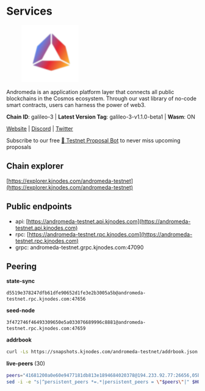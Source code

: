 # Services

<figure><img src="https://raw.githubusercontent.com/kj89/cosmos-images/main/logos/andromeda.png" width="150" alt=""><figcaption></figcaption></figure>

Andromeda is an application platform layer that connects all  public blockchains in the Cosmos ecosystem. Through our vast  library of no-code smart contracts, users can harness the power of web3.

**Chain ID**: galileo-3 | **Latest Version Tag**: galileo-3-v1.1.0-beta1 | **Wasm**: ON

[Website](https://www.andromedaprotocol.io) | [Discord](https://discord.gg/wzM3kSN3sE) | [Twitter](https://twitter.com/andromedaprot)



Subscribe to our free [🤖 Testnet Proposal Bot](https://t.me/kjnodes_testnet_proposal_bot) to never miss upcoming proposals


## Chain explorer
[https://explorer.kjnodes.com/andromeda-testnet](https://explorer.kjnodes.com/andromeda-testnet)

## Public endpoints

* api: [https://andromeda-testnet.api.kjnodes.com](https://andromeda-testnet.api.kjnodes.com)
* rpc: [https://andromeda-testnet.rpc.kjnodes.com](https://andromeda-testnet.rpc.kjnodes.com)
* grpc: andromeda-testnet.grpc.kjnodes.com:47090

## Peering

**state-sync**

```text
d5519e378247dfb61dfe90652d1fe3e2b3005a5b@andromeda-testnet.rpc.kjnodes.com:47656
```

**seed-node**

```text
3f472746f46493309650e5a033076689996c8881@andromeda-testnet.rpc.kjnodes.com:47659
```

**addrbook**
```bash
curl -Ls https://snapshots.kjnodes.com/andromeda-testnet/addrbook.json > $HOME/.andromedad/config/addrbook.json
```

**live-peers** (30)
```bash
peers="41681200a0e60e9477181db813e1894684020378@194.233.92.77:26656,05b853c6022c51b2065665e66876e27aee9fed59@149.102.140.189:26656,385bda41dc8ce86d0dd4c99d3cf371ca8fccfeb6@135.125.189.131:20095,b6dd58949a8b9c03349bdbec8aeeccd5e0d39283@31.220.74.50:26656,443a51f595c9ca16273ca6146db1375e4223a91f@172.93.110.154:26656,1d94f397352dc20be4b56e4bfd9305649cbac778@65.108.232.150:20095,1b88dc10b14e01ef05a6c0721ce0cdd884746327@162.55.50.101:26656,a4d291d17d8e74979e7db5a1e936269835e802af@194.165.59.78:26656,27e4aeaf8ef79a25904cd1042cf25ac6a1a0e7e5@103.180.28.220:26656,91fde61878d704917f882694b271b67a38865ddc@149.102.142.94:26656,d78df88bc4a487c140e466a23f549ed90e7ebfb6@161.97.152.157:27656,6d59b44efa40c4a03a24bf598b6cd662e8003655@135.181.96.66:26656,d408ae19e3d70f700b39128bcfb5350faa55d71d@65.109.28.226:01656,d68d0ce3a3959f09ea935cffbf1cd282dcfec401@27.72.126.82:26656,bd323d2c7ce260b831d20923d390e4a1623f32c4@213.239.215.195:20095,5c2a752c9b1952dbed075c56c600c3a79b58c395@195.3.220.140:27126,a39aac2e81ec23b639c5ed86273fcf80701187a7@5.182.36.198:26656,7ac17e470c16814be55aa02a1611b23a3fba3097@75.119.141.16:26656,9230896c5f22a363eed1c3bd3ed8068134b1dedd@124.120.20.220:26656,5d076eccdbd1ae1835131be8e20b756e779c5bac@158.220.110.42:26656,93e418796bf3b5d8cd319983269c99db83cb2ba6@5.161.78.48:16656,99cebda3a65a35b9a6a8bef774c8b92c1e548aa5@65.108.226.26:36656,f101cd993ea35add4e3b6b1492b6b1a2209a91c1@80.85.242.54:56656,20373ec71cffdb678099ca411fb862537f264791@178.172.212.135:26656,d74c822fe54d9b68e2ccd4e609d58021084d5834@34.135.122.238:26656,9939a8f08849b1d77b1bd5f5033d6ce9ff7a20f5@49.12.234.38:20656,d5519e378247dfb61dfe90652d1fe3e2b3005a5b@65.109.68.190:47656,7de268f088f00804c16007bef9c9796d29051d20@109.195.131.79:26656,a5f70c6cbcf4dd17f68237d2b1fe3e34564cb1dd@80.76.43.138:26656,e61f287d51edab6f6dbe00a8b804614443ee6f82@80.85.242.117:26656"
sed -i -e "s|^persistent_peers *=.*|persistent_peers = \"$peers\"|" $HOME/.andromedad/config/config.toml
```
